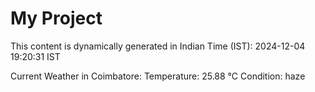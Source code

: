 # My Project

This content is dynamically generated in Indian Time (IST): 2024-12-04 19:20:31 IST


Current Weather in Coimbatore:
Temperature: 25.88 °C
Condition: haze
